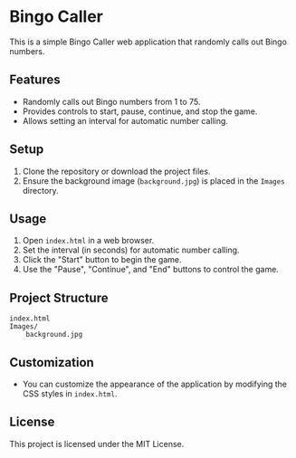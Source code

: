# Bingo Caller

This is a simple Bingo Caller web application that randomly calls out Bingo numbers.

## Features

- Randomly calls out Bingo numbers from 1 to 75.
- Provides controls to start, pause, continue, and stop the game.
- Allows setting an interval for automatic number calling.

## Setup

1. Clone the repository or download the project files.
2. Ensure the background image (`background.jpg`) is placed in the `Images` directory.

## Usage

1. Open `index.html` in a web browser.
2. Set the interval (in seconds) for automatic number calling.
3. Click the "Start" button to begin the game.
4. Use the "Pause", "Continue", and "End" buttons to control the game.

## Project Structure

```
index.html
Images/
    background.jpg
```

## Customization

- You can customize the appearance of the application by modifying the CSS styles in `index.html`.

## License

This project is licensed under the MIT License.
